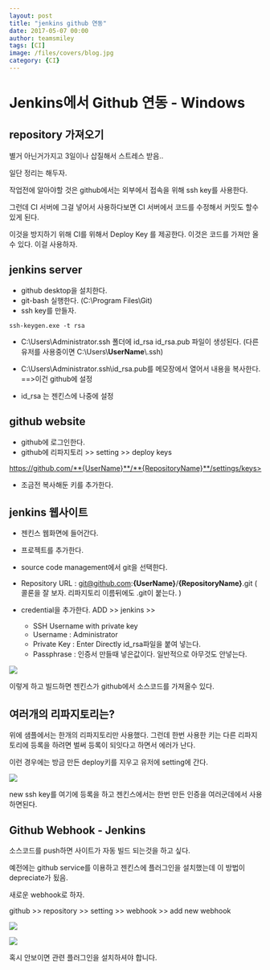 ```yaml
--- 
layout: post 
title: "jenkins github 연동" 
date: 2017-05-07 00:00  
author: teamsmiley 
tags: [CI]
image: /files/covers/blog.jpg
category: {CI}
---
```


# Jenkins에서 Github 연동 - Windows

## repository 가져오기

별거 아닌거가지고 3일이나 삽질해서 스트레스 받음..

일단 정리는 해두자. 

작업전에 알아야할 것은 github에서는 외부에서 접속을 위해 ssh key를 사용한다. 

그런데  CI 서버에 그걸 넣어서 사용하다보면 CI 서버에서 코드를 수정해서 커밋도 할수 있게 된다.  

이것을 방지하기 위해 CI를 위해서  Deploy Key 를 제공한다. 이것은 코드를 가져만 올수 있다. 이걸 사용하자.

## jenkins server

* github desktop을 설치한다. 
* git-bash 실행한다. (C:\Program Files\Git)
* ssh key를 만들자.
```
ssh-keygen.exe -t rsa 
```
 
* C:\Users\Administrator\.ssh 폴더에  id_rsa id_rsa.pub 파일이 생성된다. (다른 유저를 사용중이면 C:\Users\\**UserName**\\.ssh)

* C:\Users\Administrator\.ssh\id_rsa.pub를 메모장에서 열어서 내용을 복사한다. ==>이건 github에 설정 

* id_rsa 는 젠킨스에 나중에 설정


## github website 

* github에 로그인한다.
* github에 리파지토리 >> setting >> deploy keys

https://github.com/**{UserName}**/**{RepositoryName}**/settings/keys>

* 조금전 복사해둔 키를 추가한다. 


## jenkins 웹사이트 

* 젠킨스 웹화면에 들어간다. 
* 프로젝트를 추가한다. 
* source code management에서 git을 선택한다. 
* Repository URL : git@github.com:**{UserName}**/**{RepositoryName}**.git ( 콜론을 잘 보자. 리파지토리 이름뒤에도 .git이 붙는다. )

* credential을 추가한다. ADD >> jenkins >> 
    * SSH Username with private key 
    * Username : Administrator
    * Private Key : Enter Directly id_rsa파일을 붙여 넣는다.
    * Passphrase : 인증서 만들때 넣은값이다. 일반적으로 아무것도 안넣는다.


![]({{site_baseurl}}/assets/jenkins-github-01.png)


이렇게 하고 빌드하면 젠킨스가  github에서 소스코드를 가져올수 있다. 

## 여러개의 리파지토리는?

위에 샘플에서는 한개의 리파지토리만 사용했다. 그런데 한번 사용한 키는 다른 리파지토리에 등록을 하려면 벌써 등록이 되잇다고 하면서 에러가 난다. 

이런 경우에는 방금 만든 deploy키를 지우고 유저에 setting에 간다. 

![]({{site_baseurl}}/assets/jenkins-github-02.png)

new ssh key를 여기에 등록을 하고 젠킨스에서는 한번 만든 인증을 여러군데에서 사용하면된다.

## Github Webhook - Jenkins 

소스코드를 push하면 사이트가 자동 빌드 되는것을 하고 싶다. 

예전에는 github service를 이용하고 젠킨스에 플러그인을 설치했는데 이 방법이 depreciate가 됬음.

새로운 webhook로 하자. 

github >> repository >> setting >> webhook >> add new webhook

![]({{site_baseurl}}/assets/github-webhook-01.png)

![]({{site_baseurl}}/assets/github-webhook-02.png)

혹시 안보이면 관련 플러그인을 설치하셔야 합니다. 


